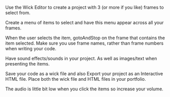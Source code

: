 Use the Wick Editor to create a project with 3 (or more if you like) frames to select from.

Create a menu of items to select and have this menu appear across all your frames.

When the user selects the item, gotoAndStop on the frame that contains the item selected. Make sure you use frame names, rather than frame numbers when writing your code.

Have sound effects/sounds in your project. As well as images/text when presenting the items.

Save your code as a wick file and also Export your project as an Interactive HTML file.  Place both the wick file and HTML files in your portfolio.   

The audio is little bit low when you click the items so increase your volume. 

